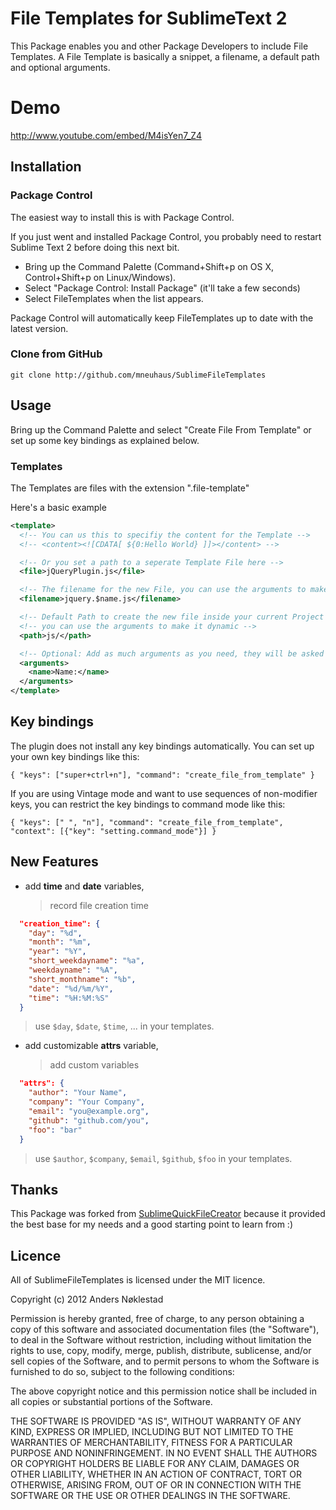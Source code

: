 # File Templates for SublimeText 2

This Package enables you and other Package Developers to include File Templates.
A File Template is basically a snippet, a filename, a default path and optional arguments.

# Demo

http://www.youtube.com/embed/M4isYen7_Z4

## Installation

### Package Control

The easiest way to install this is with Package Control.

If you just went and installed Package Control, you probably need to restart Sublime Text 2 before doing this next bit.

- Bring up the Command Palette (Command+Shift+p on OS X, Control+Shift+p on Linux/Windows).
- Select "Package Control: Install Package" (it'll take a few seconds)
- Select FileTemplates when the list appears.

Package Control will automatically keep FileTemplates up to date with the latest version.

### Clone from GitHub

    git clone http://github.com/mneuhaus/SublimeFileTemplates

## Usage

Bring up the Command Palette and select "Create File From Template" or set up some key bindings as
explained below.


### Templates

The Templates are files with the extension ".file-template"

Here's a basic example 

```xml
<template>
  <!-- You can us this to specifiy the content for the Template -->
  <!-- <content><![CDATA[ ${0:Hello World} ]]></content> -->

  <!-- Or you set a path to a seperate Template File here -->
  <file>jQueryPlugin.js</file>

  <!-- The filename for the new File, you can use the arguments to make it dynamic -->
  <filename>jquery.$name.js</filename>

  <!-- Default Path to create the new file inside your current Project -->
  <!-- you can use the arguments to make it dynamic -->
  <path>js/</path>

  <!-- Optional: Add as much arguments as you need, they will be asked in the order specified -->
  <arguments>
    <name>Name:</name>
  </arguments>
</template>
```

## Key bindings

The plugin does not install any key bindings automatically. You can set up
your own key bindings like this:

    { "keys": ["super+ctrl+n"], "command": "create_file_from_template" }

If you are using Vintage mode and want to use sequences of non-modifier keys,
you can restrict the key bindings to command mode like this:

    { "keys": [" ", "n"], "command": "create_file_from_template", "context": [{"key": "setting.command_mode"}] }

## New Features

- add **time** and **date** variables,
  
  > record file creation time
  > 
``` json
  "creation_time": {
    "day": "%d",
    "month": "%m",
    "year": "%Y",
    "short_weekdayname": "%a",
    "weekdayname": "%A",
    "short_monthname": "%b",
    "date": "%d/%m/%Y",
    "time": "%H:%M:%S"
  }
```

  > use `$day`, `$date`, `$time`, ... in your templates.

- add customizable **attrs** variable,
  
  > add custom variables
  > 
``` json
  "attrs": {
    "author": "Your Name",
    "company": "Your Company",
    "email": "you@example.org",
    "github": "github.com/you",
    "foo": "bar"
  }
```

  > use `$author`, `$company`, `$email`, `$github`, `$foo` in your templates.

## Thanks

This Package was forked from [SublimeQuickFileCreator](https://github.com/noklesta/SublimeQuickFileCreator) because it provided the best base for my needs and a good starting point to learn from :)

## Licence

All of SublimeFileTemplates is licensed under the MIT licence.

  Copyright (c) 2012 Anders Nøklestad

  Permission is hereby granted, free of charge, to any person obtaining a copy
  of this software and associated documentation files (the "Software"), to deal
  in the Software without restriction, including without limitation the rights
  to use, copy, modify, merge, publish, distribute, sublicense, and/or sell
  copies of the Software, and to permit persons to whom the Software is
  furnished to do so, subject to the following conditions:

  The above copyright notice and this permission notice shall be included in
  all copies or substantial portions of the Software.

  THE SOFTWARE IS PROVIDED "AS IS", WITHOUT WARRANTY OF ANY KIND, EXPRESS OR
  IMPLIED, INCLUDING BUT NOT LIMITED TO THE WARRANTIES OF MERCHANTABILITY,
  FITNESS FOR A PARTICULAR PURPOSE AND NONINFRINGEMENT. IN NO EVENT SHALL THE
  AUTHORS OR COPYRIGHT HOLDERS BE LIABLE FOR ANY CLAIM, DAMAGES OR OTHER
  LIABILITY, WHETHER IN AN ACTION OF CONTRACT, TORT OR OTHERWISE, ARISING FROM,
  OUT OF OR IN CONNECTION WITH THE SOFTWARE OR THE USE OR OTHER DEALINGS IN
  THE SOFTWARE.
